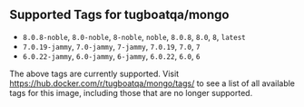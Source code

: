 ## Supported Tags for tugboatqa/mongo

* `8.0.8-noble`, `8.0-noble`, `8-noble`, `noble`, `8.0.8`, `8.0`, `8`, `latest`
* `7.0.19-jammy`, `7.0-jammy`, `7-jammy`, `7.0.19`, `7.0`, `7`
* `6.0.22-jammy`, `6.0-jammy`, `6-jammy`, `6.0.22`, `6.0`, `6`

The above tags are currently supported. Visit https://hub.docker.com/r/tugboatqa/mongo/tags/ to see a list of all available tags for this image, including those that are no longer supported.
